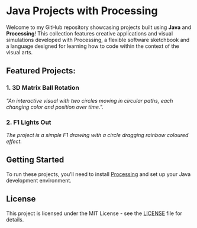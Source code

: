 # Java Projects with Processing

Welcome to my GitHub repository showcasing projects built using **Java** and **Processing**! This collection features creative applications and visual simulations developed with Processing, a flexible software sketchbook and a language designed for learning how to code within the context of the visual arts.

## Featured Projects:

### 1. **3D Matrix Ball Rotation**
   *"An interactive visual with two circles moving in circular paths, each changing color and position over time.".*

### 2. **F1 Lights Out**
   *The project is a simple F1 drawing with a circle dragging rainbow coloured effect.*


## Getting Started

To run these projects, you’ll need to install [Processing](https://processing.org/download/) and set up your Java development environment.

## License

This project is licensed under the MIT License - see the [LICENSE](LICENSE) file for details.
